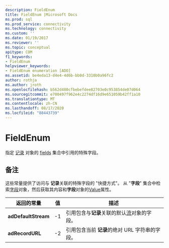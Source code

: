 ```yaml
---
description: FieldEnum
title: FieldEnum |Microsoft Docs
ms.prod: sql
ms.prod_service: connectivity
ms.technology: connectivity
ms.custom: ''
ms.date: 01/19/2017
ms.reviewer: ''
ms.topic: conceptual
apitype: COM
f1_keywords:
- FieldEnum
helpviewer_keywords:
- FieldEnum enumeration [ADO]
ms.assetid: be4eda13-d4e4-4d6b-bb0d-3310b0a96fc2
author: rothja
ms.author: jroth
ms.openlocfilehash: b562d480cfbebefdee82703e0c953854de07d064
ms.sourcegitcommit: e700497f962e4c2274df16d9e651059b42ff1a10
ms.translationtype: MT
ms.contentlocale: zh-CN
ms.lasthandoff: 08/17/2020
ms.locfileid: "88443739"
---
```

# <a name="fieldenum"></a>FieldEnum
指定 [记录](../../../ado/reference/ado-api/record-object-ado.md) 对象的 [fields](../../../ado/reference/ado-api/fields-collection-ado.md) 集合中引用的特殊字段。  
  
## <a name="remarks"></a>备注  
 这些常量提供了访问与 **记录**关联的特殊字段的 "快捷方式"。 从 "**字段**" 集合中检索[字段](../../../ado/reference/ado-api/field-object.md)对象，然后获取其内容和**字段**对象的[Value](../../../ado/reference/ado-api/value-property-ado.md)属性。  
  
|返回的常量|值|描述|  
|--------------|-----------|-----------------|  
|**adDefaultStream**|-1|引用包含与**记录**关联的默认[流](../../../ado/reference/ado-api/stream-object-ado.md)对象的字段。|  
|**adRecordURL**|-2|引用包含当前 **记录**的绝对 URL 字符串的字段。|
